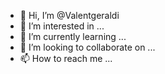 - 👋 Hi, I’m @Valentgeraldi
- 👀 I’m interested in ...
- 🌱 I’m currently learning ...
- 💞️ I’m looking to collaborate on ...
- 📫 How to reach me ...

<!---
Valentgeraldi/Valentgeraldi is a ✨ special ✨ repository because its `README.md` (this file) appears on your GitHub profile.
You can click the Preview link to take a look at your changes.
--->
